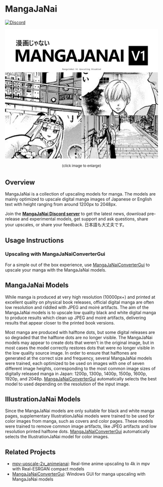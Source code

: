 # MangaJaNai

[![Discord](https://img.shields.io/discord/1121653618173546546?label=Discord&logo=Discord&logoColor=white)](https://discord.gg/EeFfZUBvxj)

<a href="./mangajanaiv1demo.webp?raw=1"><img src="mangajanaiv1demo.webp"/></a>
<p align="center"><sup>(click image to enlarge)</sup></p>

## Overview

MangaJaNai is a collection of upscaling models for manga. The models are mainly optimized to upscale digital manga images of Japanese or English text with height ranging from around 1200px to 2048px.

Join the [**MangaJaNai Discord server**](https://discord.gg/EeFfZUBvxj) to get the latest news, download pre-release and experimental models, get support and ask questions, share your upscales, or share your feedback. 日本語も大丈夫です。

## Usage Instructions

### Upscaling with MangaJaNaiConverterGui

For a simple out of the box experience, use [MangaJaNaiConverterGui](https://github.com/the-database/MangaJaNaiConverterGui) to upscale your manga with the MangaJaNai models.

## MangaJaNai Models
While manga is produced at very high resolution (10000px+) and printed at excellent quality on physical book releases, official digital manga are often low resolution and riddled with JPEG and moiré artifacts. The aim of the MangaJaNai models is to upscale low quality black and white digital manga to produce results which clean up JPEG and moiré artifacts, delivering results that appear closer to the printed book versions. 

Most manga are produced with halftone dots, but some digital releases are so degraded that the halftone dots are no longer visible. The MangaJaNai models may appear to create dots that weren't in the original image, but in most cases the model correctly restores dots that were no longer visible in the low quality source image. In order to ensure that halftones are generated at the correct size and frequency, several MangaJaNai models were trained, each optimized to be used on images with one of seven different image heights, corresponding to the most common image sizes of digitally released manga in Japan: 1200p, 1300p, 1400p, 1500p, 1600p, 1920p, and 2048p. [MangaJaNaiConverterGui](https://github.com/the-database/MangaJaNaiConverterGui) automatically selects the best model to used depending on the resolution of the input image. 

## IllustrationJaNai Models
Since the MangaJaNai models are only suitable for black and white manga pages, supplementary IllustrationJaNai models were trained to be used for color images from manga, such as covers and color pages. These models were trained to remove common image artifacts, like JPEG artifacts and low resolution printed halftone dots. [MangaJaNaiConverterGui](https://github.com/the-database/MangaJaNaiConverterGui) automatically selects the IllustrationJaNai model for color images. 

## Related Projects

- [mpv-upscale-2x_animejanai](https://github.com/the-database/mpv-upscale-2x_animejanai): Real-time anime upscaling to 4k in mpv with Real-ESRGAN compact models
- [MangaJaNaiConverterGui](https://github.com/the-database/MangaJaNaiConverterGui): Windows GUI for manga upscaling with MangaJaNai models
